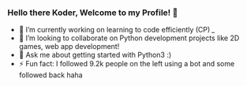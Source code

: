 ### Hello there Koder, Welcome to my Profile! 👋


- 🔭 I’m currently working on learning to code efficiently (CP) *_*
- 👯 I’m looking to collaborate on Python development projects like 2D games, web app development!
- 💬 Ask me about getting started with Python3 :)
- ⚡ Fun fact: I followed 9.2k people on the left using a bot and some followed back haha

